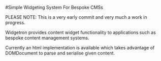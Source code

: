 #Simple Widgeting System For Bespoke CMSs

PLEASE NOTE: This is a very early commit and very much a work in progress.


Widgetron provides content widget functionality to applications such as bespoke content management systems.

Currently an html implementation is available which takes advantage of DOMDocument to parse and serialise given content.



